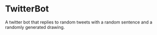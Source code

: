 # TwitterBot
A twitter bot that replies to random tweets with a random sentence and a randomly generated drawing.
